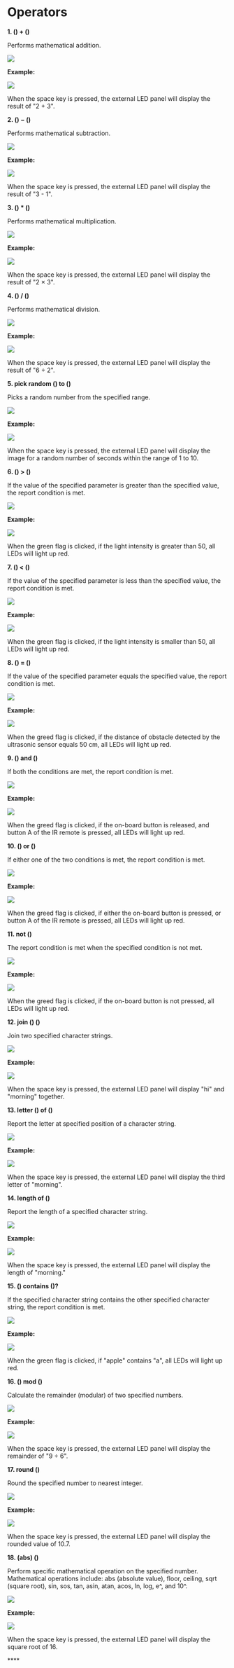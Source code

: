 # Operators

**1. \(\) + \(\)**

Performs mathematical addition.

![](../../../../.gitbook/assets/0%20%2812%29.png)

**Example:**

![](../../../../.gitbook/assets/1%20%2815%29.png)

When the space key is pressed, the external LED panel will display the result of "2 + 3".

**2. \(\) − \(\)**

Performs mathematical subtraction.

![](../../../../.gitbook/assets/2.png)

**Example:**

![](../../../../.gitbook/assets/3%20%282%29.png)

When the space key is pressed, the external LED panel will display the result of "3 - 1".

**3. \(\) \* \(\)**

Performs mathematical multiplication.

![](../../../../.gitbook/assets/4%20%286%29.png)

**Example:**

![](../../../../.gitbook/assets/5%20%284%29.png)

When the space key is pressed, the external LED panel will display the result of "2 × 3".

**4. \(\) / \(\)**

Performs mathematical division.

![](../../../../.gitbook/assets/6%20%282%29.png)

**Example:**

![](../../../../.gitbook/assets/7%20%288%29.png)

When the space key is pressed, the external LED panel will display the result of "6 ÷ 2".

**5. pick random \(\) to \(\)**

Picks a random number from the specified range.

![](../../../../.gitbook/assets/8%20%281%29.png)

**Example:**

![](../../../../.gitbook/assets/9%20%281%29.png)

When the space key is pressed, the external LED panel will display the image for a random number of seconds within the range of 1 to 10.

**6. \(\) &gt; \(\)**

If the value of the specified parameter is greater than the specified value, the report condition is met.

![](../../../../.gitbook/assets/10%20%283%29.png)

**Example:**

![](../../../../.gitbook/assets/11.png)

When the green flag is clicked, if the light intensity is greater than 50, all LEDs will light up red.

**7. \(\) &lt; \(\)**

If the value of the specified parameter is less than the specified value, the report condition is met.

![](../../../../.gitbook/assets/12%20%282%29.png)

**Example:**

![](../../../../.gitbook/assets/13%20%281%29.png)

When the green flag is clicked, if the light intensity is smaller than 50, all LEDs will light up red.

**8. \(\) = \(\)**

If the value of the specified parameter equals the specified value, the report condition is met.

![](../../../../.gitbook/assets/14%20%282%29.png)

**Example:**

![](../../../../.gitbook/assets/15%20%283%29.png)

When the greed flag is clicked, if the distance of obstacle detected by the ultrasonic sensor equals 50 cm, all LEDs will light up red.

**9. \(\) and \(\)**

If both the conditions are met, the report condition is met.

![](../../../../.gitbook/assets/16%20%282%29.png)

**Example:**

![](../../../../.gitbook/assets/17%20%281%29.png)

When the greed flag is clicked, if the on-board button is released, and button A of the IR remote is pressed, all LEDs will light up red.

**10. \(\) or \(\)**

If either one of the two conditions is met, the report condition is met.

![](../../../../.gitbook/assets/18%20%282%29.png)

**Example:**

![](../../../../.gitbook/assets/19.png)

When the greed flag is clicked, if either the on-board button is pressed, or button A of the IR remote is pressed, all LEDs will light up red.

**11. not \(\)**

The report condition is met when the specified condition is not met.

![](../../../../.gitbook/assets/20%20%281%29.png)

**Example:**

![](../../../../.gitbook/assets/21.png)

When the greed flag is clicked, if the on-board button is not pressed, all LEDs will light up red.

**12. join \(\) \(\)**

Join two specified character strings.

![](../../../../.gitbook/assets/22%20%281%29.png)

**Example:**

![](../../../../.gitbook/assets/23.png)

When the space key is pressed, the external LED panel will display "hi" and "morning" together.

**13. letter \(\) of \(\)**

Report the letter at specified position of a character string.

![](../../../../.gitbook/assets/24.png)

**Example:**

![](../../../../.gitbook/assets/25.png)

When the space key is pressed, the external LED panel will display the third letter of "morning".

**14. length of \(\)**

Report the length of a specified character string.

![](../../../../.gitbook/assets/26.png)

**Example:**

![](../../../../.gitbook/assets/27.png)

When the space key is pressed, the external LED panel will display the length of "morning."

**15. \(\) contains \(\)?**

If the specified character string contains the other specified character string, the report condition is met.

![](../../../../.gitbook/assets/28%20%281%29.png)

**Example:**

![](../../../../.gitbook/assets/29%20%281%29.png)

When the green flag is clicked, if "apple" contains "a", all LEDs will light up red.

**16. \(\) mod \(\)**

Calculate the remainder \(modular\) of two specified numbers.

![](../../../../.gitbook/assets/30.png)

**Example:**

![](../../../../.gitbook/assets/31.png)

When the space key is pressed, the external LED panel will display the remainder of "9 ÷ 6".

**17. round \(\)**

Round the specified number to nearest integer.

![](../../../../.gitbook/assets/32%20%281%29.png)

**Example:**

![](../../../../.gitbook/assets/33%20%281%29.png)

When the space key is pressed, the external LED panel will display the rounded value of 10.7.

**18. \(abs\) \(\)**

Perform specific mathematical operation on the specified number. Mathematical operations include: abs \(absolute value\), floor, ceiling, sqrt \(square root\), sin, sos, tan, asin, atan, acos, ln, log, e^, and 10^.

![](../../../../.gitbook/assets/34%20%281%29.png)

**Example:**

![](../../../../.gitbook/assets/35%20%281%29.png)

When the space key is pressed, the external LED panel will display the square root of 16.

\*\*\*\*

